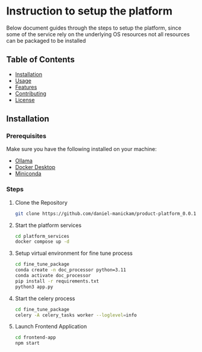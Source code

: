 # Instruction to setup the platform

Below document guides through the steps to setup the platform, since some of the service rely on the underlying OS resources
not all resources can be packaged to be installed

## Table of Contents
- [Installation](#installation)
- [Usage](#usage)
- [Features](#features)
- [Contributing](#contributing)
- [License](#license)

## Installation

### Prerequisites

Make sure you have the following installed on your machine:
- [Ollama](https://ollama.ai/download)
- [Docker Desktop](https://www.docker.com/products/docker-desktop/)
- [Miniconda](https://docs.conda.io/projects/conda/en/latest/user-guide/install/macos.html)

### Steps

1. Clone the Repository
   ```bash
   git clone https://github.com/daniel-manickam/product-platform_0.0.1.git

2. Start the platform services
   ```bash
   cd platform_services
   docker compose up -d
   
3. Setup virtual environment for fine tune process
   ```bash
   cd fine_tune_package
   conda create -n doc_processor python=3.11
   conda activate doc_processor
   pip install -r requirements.txt
   python3 app.py
   
4. Start the celery process
   ```bash
   cd fine_tune_package
   celery -A celery_tasks worker --loglevel=info
   
5. Launch Frontend Application
   ```bash
   cd frontend-app
   npm start

